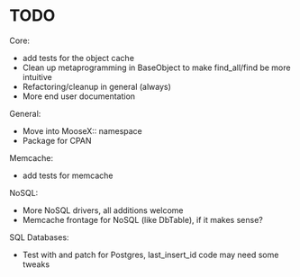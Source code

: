 TODO
====

Core:
* add tests for the object cache
* Clean up metaprogramming in BaseObject to make find_all/find be more intuitive
* Refactoring/cleanup in general (always)
* More end user documentation

General:
* Move into MooseX:: namespace
* Package for CPAN

Memcache:
* add tests for memcache

NoSQL:
* More NoSQL drivers, all additions welcome
* Memcache frontage for NoSQL (like DbTable), if it makes sense?

SQL Databases:
* Test with and patch for Postgres, last_insert_id code may need some tweaks



